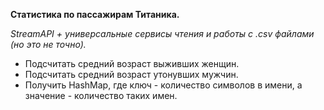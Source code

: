 **Статистика по пассажирам Титаника.**

*StreamAPI + универсальные сервисы чтения и работы с .csv файлами (но это не точно).*
- Подсчитать средний возраст выживших женщин.
- Подсчитать средний возраст утонувших мужчин.
- Получить HashMap, где ключ - количество символов в имени, а значение - количество таких имен.
